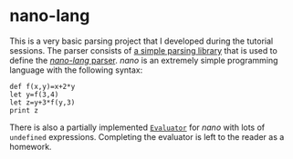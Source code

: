 # nano-lang

This is a very basic parsing project that I developed during the tutorial sessions.
The parser consists of [a simple parsing library](src/ParserLib/SimpleParser.hs) that is used to define the [_nano-lang_ parser](src/Nano/Parser.hs). _nano_ is an extremely simple programming language with the following syntax:

```
def f(x,y)=x+2*y
let y=f(3,4)
let z=y+3*f(y,3)
print z
```

There is also a partially implemented [`Evaluator`](src/Nano/Evaluator.hs) for _nano_ with lots of `undefined` expressions.
Completing the evaluator is left to the reader as a homework.
